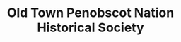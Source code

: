 ---
layout: repo
title: "Old Town Penobscot Nation Historical Society"
id: 3066
permalink: repos/3066/
---